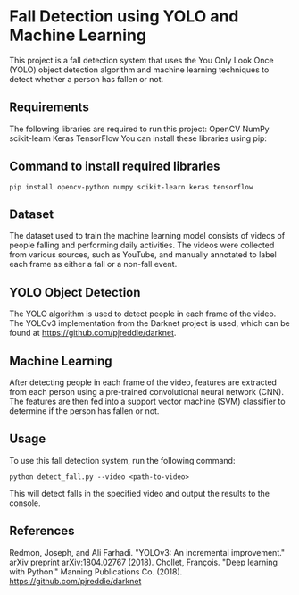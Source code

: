 
<!-- Project is Under Devlopment -->

# Fall Detection using YOLO and Machine Learning

This project is a fall detection system that uses the You Only Look Once (YOLO) object detection algorithm and machine learning techniques to detect whether a person has fallen or not.

## Requirements
The following libraries are required to run this project:
OpenCV
NumPy
scikit-learn
Keras
TensorFlow
You can install these libraries using pip:

## Command to install required libraries
```
pip install opencv-python numpy scikit-learn keras tensorflow
```
## Dataset
The dataset used to train the machine learning model consists of videos of people falling and performing daily activities. The videos were collected from various sources, such as YouTube, and manually annotated to label each frame as either a fall or a non-fall event.

## YOLO Object Detection
The YOLO algorithm is used to detect people in each frame of the video. The YOLOv3 implementation from the Darknet project is used, which can be found at https://github.com/pjreddie/darknet.

## Machine Learning
After detecting people in each frame of the video, features are extracted from each person using a pre-trained convolutional neural network (CNN). The features are then fed into a support vector machine (SVM) classifier to determine if the person has fallen or not.

## Usage
To use this fall detection system, run the following command:
```
python detect_fall.py --video <path-to-video>

```
This will detect falls in the specified video and output the results to the console.

## References

Redmon, Joseph, and Ali Farhadi. "YOLOv3: An incremental improvement." arXiv preprint arXiv:1804.02767 (2018).
Chollet, François. "Deep learning with Python." Manning Publications Co. (2018).
https://github.com/pjreddie/darknet
